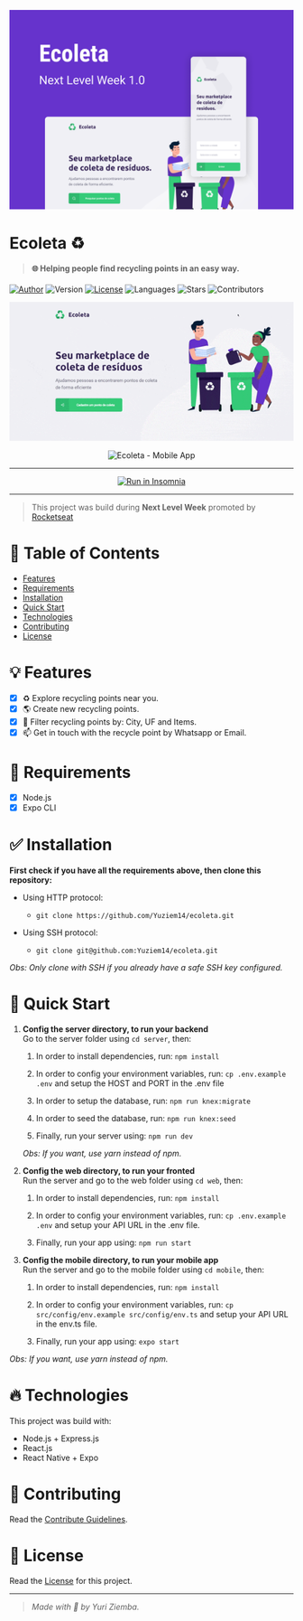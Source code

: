 ![Ecoleta](./.github/ecoleta.png 'Ecoleta')

# Ecoleta :recycle:

> #### :globe_with_meridians: Helping people find recycling points in an easy way.

[![Author](https://img.shields.io/badge/author-Yuri%20Ziemba-8e44ad?style=flat-square)](https://github.com/yuziem14)
![Version](https://img.shields.io/badge/version-1.0.0-8e44ad?style=flat-square)
[![License](https://img.shields.io/badge/license-MIT-8e44ad?style=flat-square)](LICENSE.md)
![Languages](https://img.shields.io/github/languages/count/yuziem14/ecoleta?style=flat-square&color=8e44ad)
![Stars](https://img.shields.io/github/stars/yuziem14/ecoleta?style=social)
![Contributors](https://img.shields.io/github/contributors/yuziem14/ecoleta?style=social)

<p align="center">
  <img src="./.github/web-ecoleta.gif?raw=true" alt="Ecoleta - Web App" width="800">
</p>
<p align="center">
  <img src="./.github/mobile-ecoleta.gif?raw=true" alt="Ecoleta - Mobile App" width=200>
</p>

---

<p align="center">
  <a href="https://insomnia.rest/run/?label=Ecoleta%20API&uri=https%3A%2F%2Fraw.githubusercontent.com%2FYuziem14%2Fecoleta%2Fmaster%2F.github%2Fapi-insomnia.json" target="_blank"><img src="https://insomnia.rest/images/run.svg" alt="Run in Insomnia"></a>
</p>

---

> This project was build during **Next Level Week** promoted by [Rocketseat](https://github.com/rocketseat)

# :pushpin: Table of Contents

- [Features](#bulb-features)
- [Requirements](#construction-requirements)
- [Installation](#white_check_marker-installation)
- [Quick Start](#rocket-quick-start)
- [Technologies](#fire-technologies)
- [Contributing](#robot-contributing)
- [License](#pencil-license)

# :bulb: Features

- [x] :recycle: Explore recycling points near you.
- [x] :earth_americas: Create new recycling points.
- [x] :mag_right: Filter recycling points by: City, UF and Items.
- [x] :mailbox: Get in touch with the recycle point by Whatsapp or Email.

# :construction: Requirements

- [x] Node.js
- [x] Expo CLI

# :white_check_mark: Installation

**First check if you have all the requirements above, then clone this repository:**

- Using HTTP protocol:

  - `git clone https://github.com/Yuziem14/ecoleta.git`

- Using SSH protocol:
  - `git clone git@github.com:Yuziem14/ecoleta.git`

_Obs: Only clone with SSH if you already have a safe SSH key configured._

# :rocket: Quick Start

1. **Config the server directory, to run your backend** \
    Go to the server folder using `cd server`, then:

   1. In order to install dependencies, run: `npm install`

   2. In order to config your environment variables, run: `cp .env.example .env` and setup the HOST and PORT in the .env file

   3. In order to setup the database, run: `npm run knex:migrate`

   4. In order to seed the database, run: `npm run knex:seed`

   5. Finally, run your server using: `npm run dev`

   _Obs: If you want, use yarn instead of npm._

2. **Config the web directory, to run your fronted** \
    Run the server and go to the web folder using `cd web`, then:

   1. In order to install dependencies, run: `npm install`

   2. In order to config your environment variables, run: `cp .env.example .env` and setup your API URL in the .env file.

   3. Finally, run your app using: `npm run start`

3. **Config the mobile directory, to run your mobile app** \
    Run the server and go to the mobile folder using `cd mobile`, then:

   1. In order to install dependencies, run: `npm install`

   2. In order to config your environment variables, run: `cp src/config/env.example src/config/env.ts` and setup your API URL in the env.ts file.

   3. Finally, run your app using: `expo start`

_Obs: If you want, use yarn instead of npm._

# :fire: Technologies

This project was build with:

- Node.js + Express.js
- React.js
- React Native + Expo

# :robot: Contributing

Read the [Contribute Guidelines](CONTRIBUTING.md).

# :pencil: License

Read the [License](LICENSE.md) for this project.

---

> _Made with :green_heart: by Yuri Ziemba._
